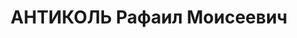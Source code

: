 ---
title: АНТИКОЛЬ Рафаил Моисеевич
description: 'Род. в 1894, Двинск, еврей, обр.: среднее, член ВКП(б). Проживал: Москва,
  Страстной бул., д. 13а, кв. 77. Начальник планового управления в Комитете по заготовкам
  сельскохозяйственных продуктов при СНК СССР.

  Арестован 31.08.1937. Обв. в вредительстве в элеваторном хозяйстве и участии в антисоветской
  террористической организации правых. Приговор: ВК ВС СССР, 26.11.1937 – ВМН. Расстрелян
  26.11.1937, г.Москва.

  Реабилитирован ВК ВС СССР 21.11.1956'
---